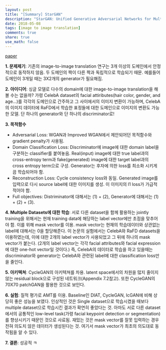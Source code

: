 ```yaml
---
layout: post
title: "[Summary] StarGAN"
description: "StarGAN: Unified Generative Adversarial Networks for Multi-Domain Image-to-Image Translation"
date: 2018-05-08
tags: [image to image translation]
comments: true
share: true
use_math: false
---
```


[paper](https://arxiv.org/abs/1711.09020)

**1. 문제제기**: 기존의 image-to-image translation 연구는 3개 이상의 도메인에서 안정적으로 동작하지 않음. 두 도메인의 짝이 다른 짝과 독립적으로 학습되기 때문. 예를들어 도메인이 3개일 때는 3X2개의 generator가 필요해짐.

**2. 아이디어**: 싱글 모델로 다수의 domain에 대한 image-to-image translation을 해볼 수는 없을까? 가령 CelebA dataset의 facial attiributes(hair color, gender, and age…)를 각각의 도메인으로 간주하고 그 사이에서의 이미지 변환이 가능하며, CelebA의 이미지 데이터에 RaFD에서 학습한 표정들에 대한 도메인으로 이미지의 변환도 가능한 모델. 단 하나의 generator와 단 하나의 discriminator로!

**3. 목적함수**
- Adversarial Loss: WGAN과 Improved WGAN에서 제안되어던 목적함수와 gradient penalty가 사용됨.
- Domain Classification Loss: Discriminator에 image에 대한 domain label을 구분하는 classifier를 붙여놓음. Real(input) image에 대한 true label과의 cross-entropy term과 fake(generated) image에 대한 target label과의 cross entropy term으로 구성. Generator는 후자에 의한 loss를 최소화 시키게끔 학습되어야 함.
- Reconstruction Loss: Cycle consistency loss와 동일. Generated image를 입력으로 다시 source label에 대한 이미지를 생성. 이 이미지의 l1 loss가 가급적 적어야 함.
- Full objectives: Distriminator에 대해서는 (1) + (2), Generator에 대해서는 (1) + (2) + (3).

**4. Multiple Datasets에 대한 학습**: 서로 다른 dataset을 함께 활용하는 jointly training을 위해서는 현재 training data에 해당하는 label vector에만 초점을 맞추어야 함. 이를 위해 mask vector를 이용. mask vector는 현재의 학습데이터와 상관없는 label에 대해서는 0을 할당해준다. 이 논문의 실험에서는 CelebA와 RaFD datasets을 이용하였는데, 이에 대한 2개의 label vector가 사용되었고 그 뒤에 하나의 mask vector가 붙는다. (2개의 label vector는 각각 facial attributes와 facial expression에 대한 one-hot vector일 것이다.) 즉, CelebA의 데이터로 학습을 하고 있을때는 discriminator와 generator는 CelebA와 관련된 label에 대한 classification loss만을 줄인다.

**5. 아키텍쳐**: CycleGAN의 아키텍쳐를 차용. latent space에서의 차원을 많지 줄이지 않는 residual block으로 구성된 네트워크(Appendix 7.2참고). 또한 CycleGAN의 70X70 patchGAN을 활용한 것으로 보인다.

**6. 실험**: 질적 평가로 AMT를 이용. Baseline인 DIAT, CycleGAN, IcGAN에 비해 상당히 좋은 성능을 보였다. 인상적인 것은 Single dataset으로 학습시켰을 때보다 multiple dataset으로 학습시킨 결과가 확연히 좋았다는 것. 아마도 서로 다른 dataset에서의 공통적인 low-level task(가령 facial keypoint detection or segmentation)를 향상시키기 때문인 것으로 사료됨.
재밌는 것은 mask vector를 잘못 입력하는 경우 전혀 의도치 않은 데이터가 생성된다는 것. 여기서 mask vector가 최초의 의도대로 동작됨을 알 수 있다. 

**7. 결론**: 성공적 ㅋ
